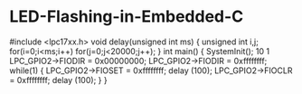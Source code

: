# LED-Flashing-in-Embedded-C
#include <lpc17xx.h> 
void delay(unsigned int ms)
{
unsigned int i,j;
for(i=0;i<ms;i++)
for(j=0;j<20000;j++);
}
int main() 
{
SystemInit(); 
10
1
LPC_GPIO2->FIODIR = 0x00000000; 
LPC_GPIO2->FIODIR = 0xffffffff; 
while(1)
{
LPC_GPIO2->FIOSET = 0xffffffff; 
delay (100);
LPC_GPIO2->FIOCLR = 0xffffffff; 
delay (100);
}
}
